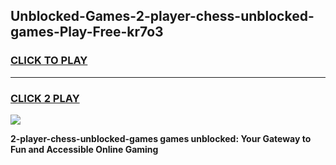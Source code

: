 
## Unblocked-Games-2-player-chess-unblocked-games-Play-Free-kr7o3
<h3>
<a href="https://premium76.site?title=2-player-chess-unblocked-games&ref=20A">CLICK TO PLAY</a></h3>
<hr>

<h3>
<a href="https://premium76.site?title=2-player-chess-unblocked-games&ref=20A">CLICK 2 PLAY</a>
  
</h3>

<a href="https://premium76.site?title=2-player-chess-unblocked-games&ref=20A"><img src="https://clearcache.store/games.png"></a>


**2-player-chess-unblocked-games games unblocked: Your Gateway to Fun and Accessible Online Gaming**
